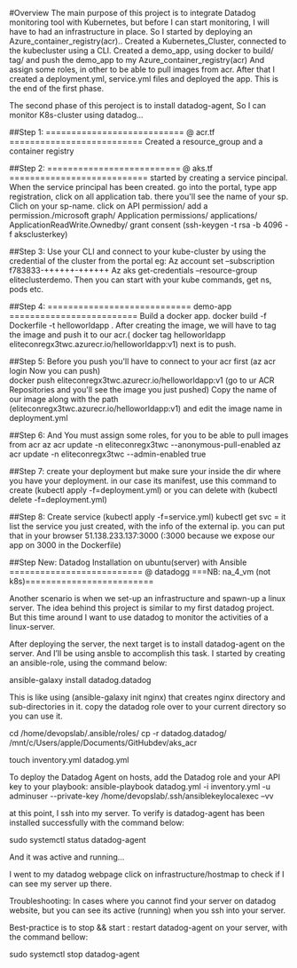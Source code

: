#Overview
The main purpose of this project is to integrate Datadog monitoring tool with Kubernetes, but before I can start monitoring, I will have to had an infrastructure in place. So I started by deploying an Azure_container_registry(acr).. Created a Kubernetes_Cluster, connected to the kubecluster using a CLI. Created a demo_app, using docker to build/ tag/ and push the demo_app to my Azure_container_registry(acr)
And assign some roles, in other to be able to pull images from acr. After that I created a deployment.yml, service.yml files and deployed the app. This is the end of the first phase.

The second phase of this peroject is to install datadog-agent, So I can monitor K8s-cluster using datadog...


##Step 1:
=========================== @ acr.tf ==========================
Created a resource_group and a container registry


##Step 2:
========================== @ aks.tf ===========================
started by creating a service pincipal.  
When the service principal has been created. go into the portal, type app registration, click on all application tab. there you'll see the name of your sp. Clich on your sp-name. click on API permission/ add a permission./microsoft graph/ Application permissions/ applications/ ApplicationReadWrite.Ownedby/ grant consent  (ssh-keygen -t rsa -b 4096 -f aksclusterkey)


##Step 3:
Use your CLI and connect to your kube-cluster by using the credential of the cluster from the portal eg: Az account set –subscription f783833-++++++-++++++ 
Az aks get-credentials –resource-group eliteclusterdemo. Then you can start with your kube commands, get ns, pods etc.


##Step 4:
============================ demo-app ========================= 
Build a docker app. docker build -f Dockerfile -t helloworldapp .
After creating the image, we will have to tag the image and push it to our acr.( docker tag helloworldapp eliteconregx3twc.azurecr.io/helloworldapp:v1) next is to push. 


##Step 5:
Before you push you'll have to connect to your acr first (az acr login <acr-name> Now you can push)      
docker push eliteconregx3twc.azurecr.io/helloworldapp:v1 (go to ur ACR Repositories and you'll see the image you just pushed)  Copy the name of our image along with the path (eliteconregx3twc.azurecr.io/helloworldapp:v1) and edit the image name in deployment.yml


##Step 6:
And You must assign some roles, for you to be able to pull images from acr
az acr update -n eliteconregx3twc  --anonymous-pull-enabled
az acr update -n eliteconregx3twc --admin-enabled true


##Step 7:
create your deployment but make sure your inside the dir where you have your deployment. in our case its manifest, use this command to create (kubectl apply -f=deployment.yml) or you can delete with (kubectl delete -f=deployment.yml)


##Step 8:
Create service (kubectl apply -f=service.yml)  kubectl get svc = it list the service you just created, with the info of the external ip. you can put that in your browser 51.138.233.137:3000 (:3000 because we expose our app on 3000 in the Dockerfile) 



##Step New: Datadog Installation on ubuntu(server) with Ansible
========================== @ datadogg ===NB: na_4_vm (not k8s)========================= 

Another scenario is when we set-up an infrastructure and spawn-up a linux server. The idea behind this project is similar to my first datadog project. But this time around I want to use datadog to monitor the activities of a linux-server.

After deploying the server, the next target is to install datadog-agent on the server. And I’ll be using ansble to accomplish this task. I started by creating an ansible-role, using the command below:

ansible-galaxy install datadog.datadog

This is like using (ansible-galaxy init nginx) that creates nginx directory and sub-directories in it.
copy the datadog role over to your current directory so you can use it.

cd /home/devopslab/.ansible/roles/
cp -r datadog.datadog/ /mnt/c/Users/apple/Documents/GitHubdev/aks_acr

touch inventory.yml datadog.yml

To deploy the Datadog Agent on hosts, add the Datadog role and your API key to your playbook:
ansible-playbook datadog.yml -i inventory.yml -u adminuser --private-key /home/devopslab/.ssh/ansiblekeylocalexec –vv

at this point, I ssh into my server. To verify is datadog-agent has been installed successfully with the command below:

sudo systemctl status datadog-agent

And it was active and running…

I went to my datadog webpage click on infrastructure/hostmap to check if I can see my server up there.

Troubleshooting: In cases where you cannot find your server on datadog website, but you can see its active (running) when you ssh into your server. 

Best-practice is to stop && start : restart datadog-agent on your server, with the command bellow:

sudo systemctl stop datadog-agent
